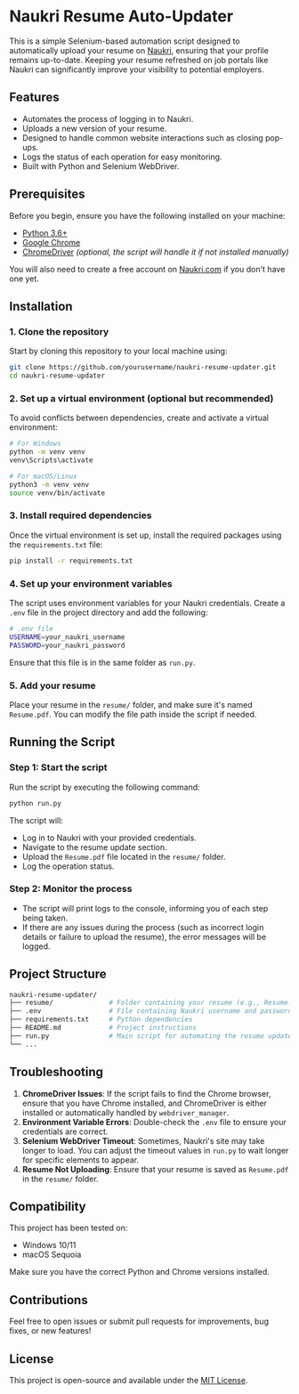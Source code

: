 
# Naukri Resume Auto-Updater

This is a simple Selenium-based automation script designed to automatically upload your resume on [Naukri](https://www.naukri.com), ensuring that your profile remains up-to-date. Keeping your resume refreshed on job portals like Naukri can significantly improve your visibility to potential employers.

## Features
- Automates the process of logging in to Naukri.
- Uploads a new version of your resume.
- Designed to handle common website interactions such as closing pop-ups.
- Logs the status of each operation for easy monitoring.
- Built with Python and Selenium WebDriver.

## Prerequisites

Before you begin, ensure you have the following installed on your machine:

- [Python 3.6+](https://www.python.org/downloads/)
- [Google Chrome](https://www.google.com/chrome/)
- [ChromeDriver](https://chromedriver.chromium.org/downloads) *(optional, the script will handle it if not installed manually)*

You will also need to create a free account on [Naukri.com](https://www.naukri.com) if you don't have one yet.

## Installation

### 1. Clone the repository
Start by cloning this repository to your local machine using:

```bash
git clone https://github.com/yourusername/naukri-resume-updater.git
cd naukri-resume-updater
```

### 2. Set up a virtual environment (optional but recommended)
To avoid conflicts between dependencies, create and activate a virtual environment:

```bash
# For Windows
python -m venv venv
venv\Scripts\activate

# For macOS/Linux
python3 -m venv venv
source venv/bin/activate
```

### 3. Install required dependencies
Once the virtual environment is set up, install the required packages using the `requirements.txt` file:

```bash
pip install -r requirements.txt
```

### 4. Set up your environment variables
The script uses environment variables for your Naukri credentials. Create a `.env` file in the project directory and add the following:

```bash
# .env file
USERNAME=your_naukri_username
PASSWORD=your_naukri_password
```

Ensure that this file is in the same folder as `run.py`.

### 5. Add your resume
Place your resume in the `resume/` folder, and make sure it's named `Resume.pdf`. You can modify the file path inside the script if needed.

## Running the Script

### Step 1: Start the script

Run the script by executing the following command:

```bash
python run.py
```

The script will:
- Log in to Naukri with your provided credentials.
- Navigate to the resume update section.
- Upload the `Resume.pdf` file located in the `resume/` folder.
- Log the operation status.

### Step 2: Monitor the process
- The script will print logs to the console, informing you of each step being taken.
- If there are any issues during the process (such as incorrect login details or failure to upload the resume), the error messages will be logged.

## Project Structure

```bash
naukri-resume-updater/
├── resume/              # Folder containing your resume (e.g., Resume.pdf)
├── .env                 # File containing Naukri username and password
├── requirements.txt     # Python dependencies
├── README.md            # Project instructions
├── run.py               # Main script for automating the resume update process
└── ...
```

## Troubleshooting

1. **ChromeDriver Issues**: If the script fails to find the Chrome browser, ensure that you have Chrome installed, and ChromeDriver is either installed or automatically handled by `webdriver_manager`.
2. **Environment Variable Errors**: Double-check the `.env` file to ensure your credentials are correct.
3. **Selenium WebDriver Timeout**: Sometimes, Naukri's site may take longer to load. You can adjust the timeout values in `run.py` to wait longer for specific elements to appear.
4. **Resume Not Uploading**: Ensure that your resume is saved as `Resume.pdf` in the `resume/` folder.

## Compatibility

This project has been tested on:
- Windows 10/11
- macOS Sequoia

Make sure you have the correct Python and Chrome versions installed.

## Contributions

Feel free to open issues or submit pull requests for improvements, bug fixes, or new features!

## License

This project is open-source and available under the [MIT License](https://opensource.org/licenses/MIT).

